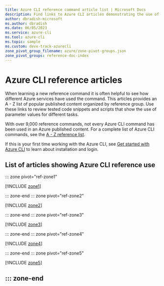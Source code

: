 ```yaml
---
title: Azure CLI reference command article list | Microsoft Docs
description: Find links to Azure CLI articles demonstrating the use of reference commands.  Search by reference group or command name.
author: dbradish-microsoft
ms.author: dbradish
ms.date: 06/05/2023
ms.service: azure-cli
ms.tool: azure-cli
ms.topic: sample 
ms.custom: devx-track-azurecli
zone_pivot_group_filename: azure/zone-pivot-groups.json
zone_pivot_groups: reference-doc-index
---
```

<!-- This article is autogenerated. To change the "Sample name" column value, modify the H1 of the article.-->

# Azure CLI reference articles

When learning a new reference command it is often helpful to see how different Azure services have used the command.  This articles provides an A - Z list of popular published content organized by reference group. Use these links to review tested code snippets and scripts that show the use of parameter values for different tasks.

With over 9,000 reference commands, not every Azure CLI command has been used in an Azure published content. For a complete list of Azure CLI commands, see the [A - Z reference list](/cli/azure/reference-index).

If this is your first time working with the Azure CLI, see [Get started with Azure CLI](get-started-with-azure-cli.md) to learn about installation and login.

## List of articles showing Azure CLI reference use

::: zone pivot="ref-zone1"

[!INCLUDE [zone1](includes/reference-docs-zone1.md)]

::: zone-end
::: zone pivot="ref-zone2"

[!INCLUDE [zone2](includes/reference-docs-zone2.md)]

::: zone-end
::: zone pivot="ref-zone3"

[!INCLUDE [zone3](includes/reference-docs-zone3.md)]

::: zone-end
::: zone pivot="ref-zone4"

[!INCLUDE [zone4](includes/reference-docs-zone4.md)]

::: zone-end
::: zone pivot="ref-zone5"

[!INCLUDE [zone5](includes/reference-docs-zone5.md)]

::: zone-end
---
